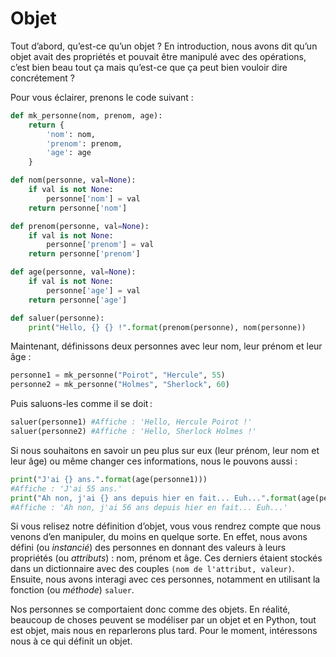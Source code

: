 Objet
=====

Tout d’abord, qu’est-ce qu’un objet ? En introduction, nous avons dit qu’un objet avait des propriétés et pouvait être manipulé avec des opérations, c’est bien beau tout ça mais qu’est-ce que ça peut bien vouloir dire concrétement ?

Pour vous éclairer, prenons le code suivant :

```python
def mk_personne(nom, prenom, age):
    return {
        'nom': nom,
        'prenom': prenom,
        'age': age
    }

def nom(personne, val=None):
    if val is not None:
        personne['nom'] = val
    return personne['nom']

def prenom(personne, val=None):
    if val is not None:
        personne['prenom'] = val
    return personne['prenom']

def age(personne, val=None):
    if val is not None:
        personne['age'] = val
    return personne['age']

def saluer(personne):
    print("Hello, {} {} !".format(prenom(personne), nom(personne))
```

Maintenant, définissons deux personnes avec leur nom, leur prénom et leur âge :

```python
personne1 = mk_personne("Poirot", "Hercule", 55)
personne2 = mk_personne("Holmes", "Sherlock", 60)
```

Puis saluons-les comme il se doit :

```python
saluer(personne1) #Affiche : 'Hello, Hercule Poirot !'
saluer(personne2) #Affiche : 'Hello, Sherlock Holmes !'
```

Si nous souhaitons en savoir un peu plus sur eux (leur prénom, leur nom et leur âge) ou même changer ces informations, nous le pouvons aussi :

```python
print("J'ai {} ans.".format(age(personne1)))
#Affiche : 'J'ai 55 ans.'
print("Ah non, j'ai {} ans depuis hier en fait... Euh...".format(age(personne1, 56)))
#Affiche : 'Ah non, j'ai 56 ans depuis hier en fait... Euh...'
```

Si vous relisez notre définition d’objet, vous vous rendrez compte que nous venons d’en manipuler, du moins en quelque sorte.
En effet, nous avons défini (ou *instancié*) des personnes en donnant des valeurs à leurs propriétés (ou *attributs*) : nom, prénom et âge.
Ces derniers étaient stockés dans un dictionnaire avec des couples `(nom de l'attribut, valeur)`.
Ensuite, nous avons interagi avec ces personnes, notamment en utilisant la fonction (ou *méthode*) `saluer`.

Nos personnes se comportaient donc comme des objets. En réalité, beaucoup de choses peuvent se modéliser par un objet et
en Python, tout est objet, mais nous en reparlerons plus tard. Pour le moment, intéressons nous à ce qui définit un objet.
